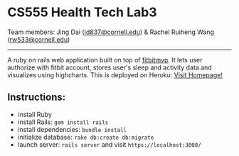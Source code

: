 # CS555 Health Tech Lab3
Team members: 
Jing Dai (jd837@cornell.edu) & Rachel Ruiheng Wang (rw533@cornell.edu)

----
A ruby on rails web application built on top of [fitbitmvp](https://github.com/mattmorgante/fitbitmvp). It lets user authorize with fitbit account, stores user's sleep and activity data and visualizes using highcharts. This is deployed on Heroku: [Visit Homepage!](http://arcane-island-1759.herokuapp.com)

## Instructions:
* install Ruby
* install Rails: `gem install rails`
* install dependencies: `bundle install`
* initialize database: `rake db:create db:migrate`
* launch server: `rails server` and visit `https://localhost:3000/`





